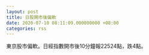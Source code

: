 ```yaml
---
layout: post
title: 日股開市後偏軟
date: 2020-07-10 08:11:09.000000000 +08:00
categories: rss
---
```


東京股市偏軟。日經指數開市後10分鐘報22524點，跌4點。
